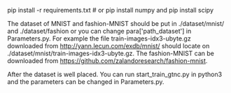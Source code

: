 pip install -r requirements.txt # or pip install numpy and pip install scipy


The dataset of MNIST and fashion-MNIST should be put in ./dataset/mnist/ and ./dataset/fashion or you can change para['path_dataset'] in Parameters.py. For example the file train-images-idx3-ubyte.gz downloaded from http://yann.lecun.com/exdb/mnist/ should locate on ./dataset/mnist/train-images-idx3-ubyte.gz. The fashion-MNIST can be downloaded from https://github.com/zalandoresearch/fashion-mnist.


After the dataset is well placed. You can run start_train_gtnc.py in python3 and the parameters can be changed in Parameters.py.
